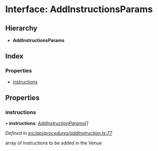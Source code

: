 # Interface: AddInstructionsParams

## Hierarchy

* **AddInstructionsParams**

## Index

### Properties

* [instructions](addinstructionsparams.md#instructions)

## Properties

###  instructions

• **instructions**: *[AddInstructionParams](addinstructionparams.md)[]*

*Defined in [src/api/procedures/addInstruction.ts:77](https://github.com/PolymathNetwork/polymesh-sdk/blob/4f2fd432/src/api/procedures/addInstruction.ts#L77)*

array of Instructions to be added in the Venue

